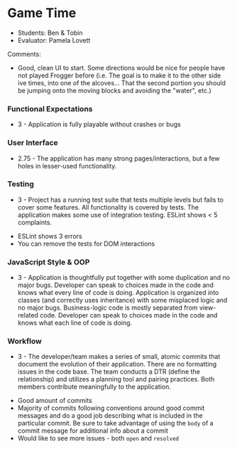 # Game Time
* Students: Ben & Tobin
* Evaluator: Pamela Lovett

Comments:
* Good, clean UI to start. Some directions would be nice for people have not played Frogger before (i.e. The goal is to make it to the other side ive times, into one of the alcoves... That the second portion you should be jumping onto the moving blocks and avoiding the "water", etc.)

### Functional Expectations

* 3 - Application is fully playable without crashes or bugs

### User Interface

* 2.75 - The application has many strong pages/interactions, but a few holes in lesser-used functionality.

### Testing

* 3 - Project has a running test suite that tests multiple levels but fails to cover some features. All functionality is covered by tests. The application makes some use of integration testing. ESLint shows < 5 complaints.

- ESLint shows 3 errors
- You can remove the tests for DOM interactions

### JavaScript Style & OOP

* 3 - Application is thoughtfully put together with some duplication and no major bugs. Developer can speak to choices made in the code and knows what every line of code is doing. Application is organized into classes (and correctly uses inheritance) with some misplaced logic and no major bugs. Business-logic code is mostly separated from view-related code. Developer can speak to choices made in the code and knows what each line of code is doing.

### Workflow

* 3 - The developer/team makes a series of small, atomic commits that document the evolution of their application. There are no formatting issues in the code base. The team conducts a DTR (define the relationship) and utilizes a planning tool and pairing practices. Both members contribute meaningfully to the application.

- Good amount of commits
- Majority of commits following conventions around good commit messages and do a good job describing what is included in the particular commit. Be sure to take advantage of using the `body` of a commit message for additional info about a commit
- Would like to see more issues - both `open` and `resolved`
